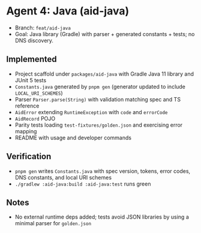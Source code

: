 # Agent 4: Java (aid-java)

- Branch: `feat/aid-java`
- Goal: Java library (Gradle) with parser + generated constants + tests; no DNS discovery.

## Implemented

- Project scaffold under `packages/aid-java` with Gradle Java 11 library and JUnit 5 tests
- `Constants.java` generated by `pnpm gen` (generator updated to include `LOCAL_URI_SCHEMES`)
- Parser `Parser.parse(String)` with validation matching spec and TS reference
- `AidError` extending `RuntimeException` with `code` and `errorCode`
- `AidRecord` POJO
- Parity tests loading `test-fixtures/golden.json` and exercising error mapping
- README with usage and developer commands

## Verification

- `pnpm gen` writes `Constants.java` with spec version, tokens, error codes, DNS constants, and local URI schemes
- `./gradlew :aid-java:build :aid-java:test` runs green

## Notes

- No external runtime deps added; tests avoid JSON libraries by using a minimal parser for `golden.json`

